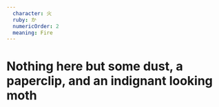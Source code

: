 ```yaml
---
  character: 火 
  ruby: か
  numericOrder: 2
  meaning: Fire
---
```


# Nothing here but some dust, a paperclip, and an indignant looking moth

